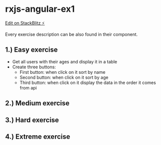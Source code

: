 # rxjs-angular-ex1

[Edit on StackBlitz ⚡️](https://stackblitz.com/edit/rxjs-angular-presentation-zeatkz)

Every exercise description can be also found in their component.

## 1.) Easy exercise

- Get all users with their ages and display it in a table
- Create three buttons:
  - First button: when click on it sort by name
  - Second button: when click on it sort by age
  - Third button: when click on it display the data in the order it comes from api

## 2.) Medium exercise

## 3.) Hard exercise

## 4.) Extreme exercise
